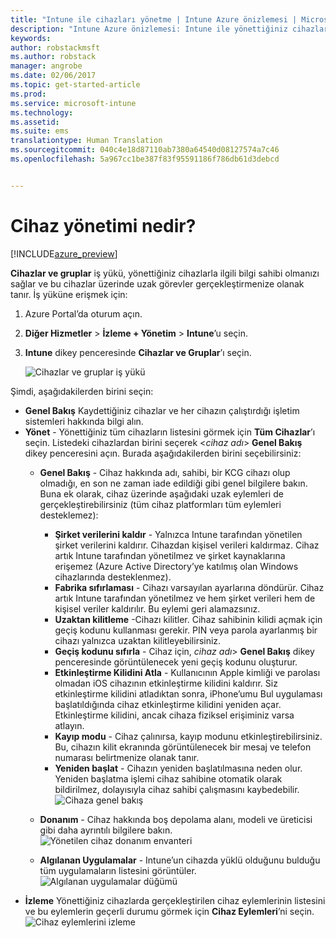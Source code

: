 ```yaml
---
title: "Intune ile cihazları yönetme | Intune Azure önizlemesi | Microsoft Docs"
description: "Intune Azure önizlemesi: Intune ile yönettiğiniz cihazları görüntülemeyi ve bu cihazlar üzerinde çeşitli işlemler yapmayı öğrenin."
keywords: 
author: robstackmsft
ms.author: robstack
manager: angrobe
ms.date: 02/06/2017
ms.topic: get-started-article
ms.prod: 
ms.service: microsoft-intune
ms.technology: 
ms.assetid: 
ms.suite: ems
translationtype: Human Translation
ms.sourcegitcommit: 040c4e18d87110ab7380a64540d08127574a7c46
ms.openlocfilehash: 5a967cc1be387f83f95591186f786db61d3debcd


---
```


# <a name="what-is-device-management"></a>Cihaz yönetimi nedir? 


[!INCLUDE[azure_preview](../includes/azure_preview.md)]

**Cihazlar ve gruplar** iş yükü, yönettiğiniz cihazlarla ilgili bilgi sahibi olmanızı sağlar ve bu cihazlar üzerinde uzak görevler gerçekleştirmenize olanak tanır. İş yüküne erişmek için:

1. Azure Portal’da oturum açın.
2. **Diğer Hizmetler** > **İzleme + Yönetim** > **Intune**’u seçin.
3. **Intune** dikey penceresinde **Cihazlar ve Gruplar**’ı seçin.

    ![Cihazlar ve gruplar iş yükü](./media/devices-and-groups-workload.png)

Şimdi, aşağıdakilerden birini seçin:

- **Genel Bakış** Kaydettiğiniz cihazlar ve her cihazın çalıştırdığı işletim sistemleri hakkında bilgi alın.
- **Yönet** - Yönettiğiniz tüm cihazların listesini görmek için **Tüm Cihazlar**’ı seçin.
    Listedeki cihazlardan birini seçerek <*cihaz adı*> **Genel Bakış** dikey penceresini açın. Burada aşağıdakilerden birini seçebilirsiniz:
    - **Genel Bakış**  - Cihaz hakkında adı, sahibi, bir KCG cihazı olup olmadığı, en son ne zaman iade edildiği gibi genel bilgilere bakın. Buna ek olarak, cihaz üzerinde aşağıdaki uzak eylemleri de gerçekleştirebilirsiniz (tüm cihaz platformları tüm eylemleri desteklemez):
        - **Şirket verilerini kaldır** - Yalnızca Intune tarafından yönetilen şirket verilerini kaldırır. Cihazdan kişisel verileri kaldırmaz. Cihaz artık Intune tarafından yönetilmez ve şirket kaynaklarına erişemez (Azure Active Directory’ye katılmış olan Windows cihazlarında desteklenmez).
        - **Fabrika sıfırlaması** - Cihazı varsayılan ayarlarına döndürür. Cihaz artık Intune tarafından yönetilmez ve hem şirket verileri hem de kişisel veriler kaldırılır. Bu eylemi geri alamazsınız.
        - **Uzaktan kilitleme** -Cihazı kilitler. Cihaz sahibinin kilidi açmak için geçiş kodunu kullanması gerekir. PIN veya parola ayarlanmış bir cihazı yalnızca uzaktan kilitleyebilirsiniz.
        - **Geçiş kodunu sıfırla** - Cihaz için, *cihaz adı*> **Genel Bakış** dikey penceresinde görüntülenecek yeni geçiş kodunu oluşturur.
        - **Etkinleştirme Kilidini Atla** - Kullanıcının Apple kimliği ve parolası olmadan iOS cihazının etkinleştirme kilidini kaldırır. Siz etkinleştirme kilidini atladıktan sonra, iPhone’umu Bul uygulaması başlatıldığında cihaz etkinleştirme kilidini yeniden açar. Etkinleştirme kilidini, ancak cihaza fiziksel erişiminiz varsa atlayın.
        - **Kayıp modu** - Cihaz çalınırsa, kayıp modunu etkinleştirebilirsiniz. Bu, cihazın kilit ekranında görüntülenecek bir mesaj ve telefon numarası belirtmenize olanak tanır.
        - **Yeniden başlat** - Cihazın yeniden başlatılmasına neden olur. Yeniden başlatma işlemi cihaz sahibine otomatik olarak bildirilmez, dolayısıyla cihaz sahibi çalışmasını kaybedebilir.
        ![Cihaza genel bakış](http://i.imgur.com/4Rx4VXm.png)
        
    - **Donanım** - Cihaz hakkında boş depolama alanı, modeli ve üreticisi gibi daha ayrıntılı bilgilere bakın.
    ![Yönetilen cihaz donanım envanteri](./media/hardware-inventory.png)
    - **Algılanan Uygulamalar** - Intune’un cihazda yüklü olduğunu bulduğu tüm uygulamaların listesini görüntüler.
    ![Algılanan uygulamalar düğümü](./media/detected-applications.png)
- **İzleme** Yönettiğiniz cihazlarda gerçekleştirilen cihaz eylemlerinin listesini ve bu eylemlerin geçerli durumu görmek için **Cihaz Eylemleri**’ni seçin.
![Cihaz eylemlerini izleme](./media/monitor-device-actions.png)



<!--HONumber=Feb17_HO1-->


